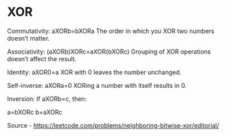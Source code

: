 # XOR

Commutativity: aXORb=bXORa
The order in which you XOR two numbers doesn’t matter.

Associativity: (aXORb)XORc=aXOR(bXORc)
Grouping of XOR operations doesn’t affect the result.

Identity: aXOR0=a
XOR with 0 leaves the number unchanged.

Self-inverse: aXORa=0
XORing a number with itself results in 0.

Inversion:
If aXORb=c, then:

a=bXORc
b=aXORc

Source - https://leetcode.com/problems/neighboring-bitwise-xor/editorial/
